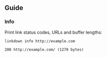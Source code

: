 ## Guide

### Info

Print link status codes, URLs and buffer lengths:

```
linkdown info http://example.com
```

```
200 http://example.com/ (1270 bytes)
```
